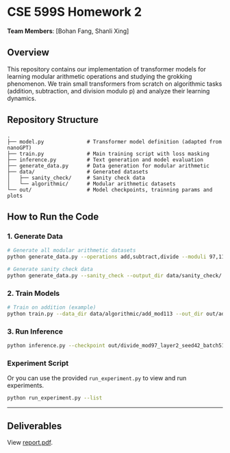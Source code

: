 # CSE 599S Homework 2

**Team Members**: [Bohan Fang, Shanli Xing]

## Overview

This repository contains our implementation of transformer models for learning modular arithmetic operations and studying the grokking phenomenon. We train small transformers from scratch on algorithmic tasks (addition, subtraction, and division modulo p) and analyze their learning dynamics.

## Repository Structure

```
.
├── model.py              # Transformer model definition (adapted from nanoGPT)
├── train.py              # Main training script with loss masking
├── inference.py          # Text generation and model evaluation
├── generate_data.py      # Data generation for modular arithmetic
├── data/                 # Generated datasets
│   ├── sanity_check/     # Sanity check data
│   └── algorithmic/      # Modular arithmetic datasets
└── out/                  # Model checkpoints, trainning params and plots
```

## How to Run the Code

### 1. Generate Data

```bash
# Generate all modular arithmetic datasets
python generate_data.py --operations add,subtract,divide --moduli 97,113 --output_dir data/algorithmic/

# Generate sanity check data
python generate_data.py --sanity_check --output_dir data/sanity_check/

```

### 2. Train Models

```bash
# Train on addition (example)
python train.py --data_dir data/algorithmic/add_mod113 --out_dir out/add_mod113_layer2_seed456 --seed 456 --n_layer 2 --n_embd 128 --n_head 4 --batch_size 64 --max_steps 100000 --learning_rate 0.001 --log_interval 1000 --eval_points_per_decade 16
```

### 3. Run Inference

```bash
python inference.py --checkpoint out/divide_mod97_layer2_seed42_batch512/final_model.pt --prompts "91/7=" --max_new_tokens 1
```

### Experiment Script

Or you can use the provided `run_experiment.py` to view and run experiments.

```bash
python run_experiment.py --list
```

---

## Deliverables

View [report.pdf](https://github.com/xslingcn/CSE599S_HW2/blob/main/report.pdf).
